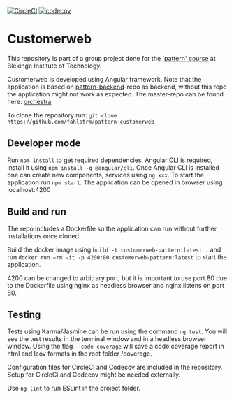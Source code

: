 [![CircleCI](https://circleci.com/gh/fahlstrm/pattern-customerweb/tree/master.svg?style=svg)](https://circleci.com/gh/fahlstrm/pattern-customerweb/tree/master)
[![codecov](https://codecov.io/gh/fahlstrm/pattern-customerweb/branch/master/graph/badge.svg?token=NQO8MCZ4SE)](https://codecov.io/gh/fahlstrm/pattern-customerweb)


# Customerweb
This repository is part of a group project done for the ['pattern' course](https://www.bth.se/utbildning/program-och-kurser/kurser/20232/BR4QJ/) at Blekinge Institute of Technology.

Customerweb is developed using Angular framework. 
Note that the application is based on [pattern-backend](https://github.com/datalowe/pattern-backend)-repo as backend, without this repo the application might not work as expected. The master-repo can be found here: [orchestra](https://github.com/datalowe/pattern-orchestra)

To clone the repository run: `git clone https://github.com/fahlstrm/pattern-customerweb`

## Developer mode
Run `npm install` to get required dependencies. Angular CLI is required, install it using `npm install -g @angular/cli`. Once Angular CLI is installed one can create new components, services using `ng xxx`. 
To start the application run `npm start`. The application can be opened in browser using localhost:4200

## Build and run
The repo includes a Dockerfile so the application can run without further installations once cloned.

Build the docker image using `build -t customerweb-pattern:latest .` and run `docker run –rm -it -p 4200:80 customerweb-pattern:latest` to start the application.

4200 can be changed to arbitrary port, but it is important to use port 80 due to the Dockerfile using nginx as headless browser and nginx listens on port 80.

## Testing
Tests using Karma/Jasmine can be run using the command `ng test`. You will see the test results in the terminal window and in a headless browser window. Using the flag `--code-coverage` will save a code coverage report in html and lcov formats in the root folder /coverage.

Configuration files for CircleCI and Codecov are included in the repository. Setup for CircleCi and Codecov might be needed externally. 

Use `ng lint` to run ESLint in the project folder.